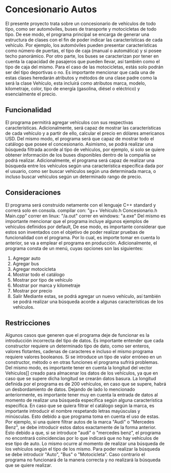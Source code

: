 # Concesionario Autos
El presente proyecto trata sobre un concesionario de vehículos de todo tipo, como ser automóviles, buses de transporte y motocicletas de todo tipo. De ese modo, el programa principal se encarga de generar una estructura de clases con el fin de poder indicar las características de cada vehículo. Por ejemplo, los automóviles pueden presentar características como número de puertas, el tipo de caja (manual o automática) y si posee techo panorámico. Por otro parte, los buses se caracterizan por tener en cuenta la capacidad de pasajeros que pueden llevar, así también como el tipo de caja del mismo. Para el caso de las motocicletas, estás solo podrán ser del tipo deportivas o no. Es importante mencionar que cada una de estas clases heredarán atributos y métodos de una clase padre como la será la clase Vehículo, esta incluirá como atributos marca, modelo, kilometraje, color, tipo de energía (gasolina, diésel o eléctrico) y esencialmente el precio.   
## Funcionalidad
El programa permitirá agregar vehículos con sus respectivas características. Adicionalmente, será capaz de mostrar las características de cada vehículo y a partir de ello, calcular el precio en dólares americanos USD. Del mismo modo, el programa será que capaz de mostrar todo el catálogo que posee el concesionario. Asimismo, se podrá realizar una búsqueda filtrada acorde al tipo de vehículos, por ejemplo, si solo se quiere obtener información de los buses disponibles dentro de la compañía se podrá realizar. Adicionalmente, el programa será capaz de realizar una búsqueda entre los vehículos según una característica específica dada por el usuario, como ser buscar vehículos según una determinada marca, o incluso buscar vehículos según un determinado rango de precio. 
## Consideraciones
El programa será construido netamente con el lenguaje C++ standard y correrá solo en consola. 
compilar con: "g++ Vehiculo.h Concesionario.h Main.cpp"
correr en linux: "/a.out"
correr en windows: "a.exe"
Del mismo es importante mencionar que el programa incluye algunos ejemplos de vehículos definidos por default, De ese modo, es importante considerar que estos son inventados con el objetivo de poder realizar pruebas de funcionalidad con el programa. Por lo cual, es importe tomar en cuenta lo anterior, se va a emplear el programa en producción. 
Adicionalmente, el programa consta de un menú, cuyas opciones son las siguientes: 
1. Agregar auto
2. Agregar bus
3. Agregar motocicleta
4. Mostrar todo el catálogo
5. Mostrar por tipo de vehículo
6. Mostrar por marca y kilometraje
7. Mostrar por precio
8. Salir
Mediante estas, se podrá agregar un nuevo vehículo, así también se podrá realizar una búsqueda acorde a algunas características de los vehículos. 
## Restricciones
Algunos casos que generen que el programa deje de funcionar es la introducción incorrecta del tipo de datos. Es importante entender que cada constructor requiere un determinado tipo de dato, como ser enteros, valores flotantes, cadenas de caracteres e incluso el mismo programa requiere valores booleanos. Si se introduce un tipo de valor erróneo en un constructor, método o en otras funciones el programa sufrirá problemas. Del mismo modo, es importante tener en cuenta la longitud del vector Vehiculos[] creado para almacenar los datos de los vehículos, ya que en caso que se supere dicha longitud se crearán datos basura. La longitud definida por el programa es de 200 vehículos, en caso que se supere, habrá un desbordamiento de datos. 
Dejando de lado lo mencionado anteriormente, es importante tener muy en cuenta la entrada de datos al momento de realizar una búsqueda específica según alguna característica específica. En caso que se quiera filtrar el catálogo según la marca, es importante introducir el nombre respetando letras mayúsculas y minúsculas. Esto debido a que programa toma en cuenta el uso de estas. Por ejemplo, si una quiere filtrar autos de la marca "Audi" o "Mercedes Benz", se debe introducir estos datos exactamente de la forma anterior. Esto debido a que, si se introduce "audi" o "mercedes benz", el programa no encontrará coincidencias por lo que indicará que no hay vehículos de ese tipo de auto. Lo mismo ocurre al momento de realizar una búsqueda de los vehículos según el tipo de los mismo. Para poder realizar la búsqueda se debe introducir "Auto", "Bus" o "Motocicleta". Caso contrario el programa no funcionará de la manera correcta y no realizará la búsqueda que se quiere realizar.    
